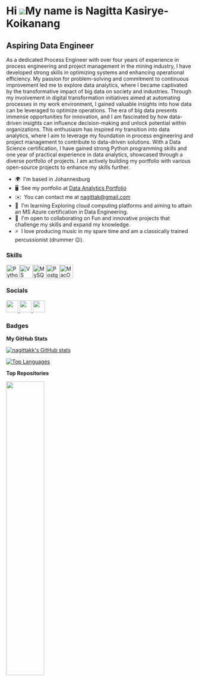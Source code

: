 Hi ![](https://user-images.githubusercontent.com/18350557/176309783-0785949b-9127-417c-8b55-ab5a4333674e.gif)My name is Nagitta Kasirye-Koikanang
=================================================================================================================================================

Aspiring Data Engineer
----------------------

As a dedicated Process Engineer with over four years of experience in process engineering and project management in the mining industry, I have developed strong skills in optimizing systems and enhancing operational efficiency. My passion for problem-solving and commitment to continuous improvement led me to explore data analytics, where I became captivated by the transformative impact of big data on society and industries. Through my involvement in digital transformation initiatives aimed at automating processes in my work environment, I gained valuable insights into how data can be leveraged to optimize operations. The era of big data presents immense opportunities for innovation, and I am fascinated by how data-driven insights can influence decision-making and unlock potential within organizations. This enthusiasm has inspired my transition into data analytics, where I aim to leverage my foundation in process engineering and project management to contribute to data-driven solutions. With a Data Science certification, I have gained strong Python programming skills and one year of practical experience in data analytics, showcased through a diverse portfolio of projects. I am actively building my portfolio with various open-source projects to enhance my skills further.

* 🌍  I'm based in Johannesburg
* 🖥️  See my portfolio at [Data Analytics Portfolio](http://nagittakk.github.io/data-analytics-portfolio/)
* ✉️  You can contact me at [nagittak@gmail.com](mailto:nagittak@gmail.com)
* 🧠  I'm learning Exploring cloud computing platforms and aiming to attain an MS Azure certification in Data Engineering.
* 🤝  I'm open to collaborating on Fun and innovative projects that challenge my skills and expand my knowledge.
* ⚡  I love producing music in my spare time and am a classically trained percussionist (drummer 😉).

### Skills


<p align="left">
<a href="https://www.python.org/" target="_blank" rel="noreferrer"><img src="https://raw.githubusercontent.com/danielcranney/readme-generator/main/public/icons/skills/python-colored.svg" width="36" height="36" alt="Python" /></a><a href="https://code.visualstudio.com/" target="_blank" rel="noreferrer"><img src="https://raw.githubusercontent.com/danielcranney/readme-generator/main/public/icons/skills/visualstudiocode.svg" width="36" height="36" alt="VS Code" /></a><a href="https://www.mysql.com/" target="_blank" rel="noreferrer"><img src="https://raw.githubusercontent.com/danielcranney/readme-generator/main/public/icons/skills/mysql-colored.svg" width="36" height="36" alt="MySQL" /></a><a href="https://www.postgresql.org/" target="_blank" rel="noreferrer"><img src="https://raw.githubusercontent.com/danielcranney/readme-generator/main/public/icons/skills/postgresql-colored.svg" width="36" height="36" alt="PostgreSQL" /></a><a href="https://apple.com" target="_blank" rel="noreferrer"><img src="https://raw.githubusercontent.com/danielcranney/readme-generator/main/public/icons/skills/macos-colored.svg" width="36" height="36" alt="MacOS" /></a>
</p>


### Socials

<p align="left"> <a href="https://www.github.com/nagittakk" target="_blank" rel="noreferrer"> <picture> <source media="(prefers-color-scheme: dark)" srcset="https://raw.githubusercontent.com/danielcranney/readme-generator/main/public/icons/socials/github-dark.svg" /> <source media="(prefers-color-scheme: light)" srcset="https://raw.githubusercontent.com/danielcranney/readme-generator/main/public/icons/socials/github.svg" /> <img src="https://raw.githubusercontent.com/danielcranney/readme-generator/main/public/icons/socials/github.svg" width="32" height="32" /> </picture> </a> <a href="https://www.linkedin.com/in/nagittakasiryekoikanyang" target="_blank" rel="noreferrer"> <picture> <source media="(prefers-color-scheme: dark)" srcset="https://raw.githubusercontent.com/danielcranney/readme-generator/main/public/icons/socials/linkedin-dark.svg" /> <source media="(prefers-color-scheme: light)" srcset="https://raw.githubusercontent.com/danielcranney/readme-generator/main/public/icons/socials/linkedin.svg" /> <img src="https://raw.githubusercontent.com/danielcranney/readme-generator/main/public/icons/socials/linkedin.svg" width="32" height="32" /> </picture> </a> <a href="https://www.stackoverflow.com/users/nagitta-kasirye-koikanyang" target="_blank" rel="noreferrer"> <picture> <source media="(prefers-color-scheme: dark)" srcset="https://raw.githubusercontent.com/danielcranney/readme-generator/main/public/icons/socials/stackoverflow-dark.svg" /> <source media="(prefers-color-scheme: light)" srcset="https://raw.githubusercontent.com/danielcranney/readme-generator/main/public/icons/socials/stackoverflow.svg" /> <img src="https://raw.githubusercontent.com/danielcranney/readme-generator/main/public/icons/socials/stackoverflow.svg" width="32" height="32" /> </picture> </a></p>

### Badges

<b>My GitHub Stats</b>

<a href="http://www.github.com/nagittakk"><img src="https://github-readme-stats.vercel.app/api?username=nagittakk&show_icons=true&hide=prs,issues,contribs&title_color=ec4899&text_color=ffffff&icon_color=a855f7&bg_color=1c1917&hide_border=true&show_icons=true" alt="nagittakk's GitHub stats" /></a>

<a href="https://github.com/nagittakk" align="left"><img src="https://github-readme-stats.vercel.app/api/top-langs/?username=nagittakk&langs_count=10&title_color=ec4899&text_color=ffffff&icon_color=a855f7&bg_color=1c1917&hide_border=true&locale=en&custom_title=Top%20%Languages" alt="Top Languages" /></a>

<b>Top Repositories</b>

<div width="100%" align="center"><a href="https://github.com/nagittakk/data-analytics-portfolio" align="left"><img align="left" width="45%" src="https://github-readme-stats.vercel.app/api/pin/?username=nagittakk&repo=data-analytics-portfolio&title_color=ec4899&text_color=ffffff&icon_color=a855f7&bg_color=1c1917&hide_border=true&locale=en" /></a></div><br /><br /><br /><br /><br /><br /><br />
